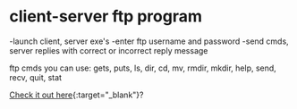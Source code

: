 # client-server ftp program 

-launch client, server exe's 
-enter ftp username and password 
-send cmds, server replies with correct or incorrect reply message 

ftp cmds you can use: gets, puts, ls, dir, cd, mv, rmdir, mkdir, help, send, recv, quit, stat 

[Check it out here](https://brianperel.github.io/Project4.htm){:target="_blank"}?
